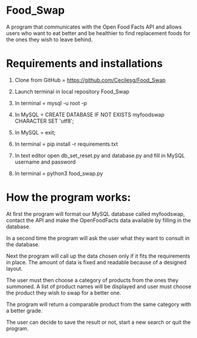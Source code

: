 # Food_Swap
A program that communicates with the Open Food Facts API and allows users who
want to eat better and be healthier to find replacement foods for the ones
they wish to leave behind.

# Requirements and installations
1. Clone from GitHub = https://github.com/Cecilesg/Food_Swap

2. Launch terminal in local repository Food_Swap

3. In terminal = mysql -u root -p

2. In MySQL = CREATE DATABASE IF NOT EXISTS myfoodswap CHARACTER SET 'utf8';

3. In MySQL = exit;

4. In terminal = pip install -r requirements.txt

5. In text editor open db_set_reset.py and database.py and fill in MySQL
username and password

6. In terminal = python3 food_swap.py

# How the program works:
At first the program will format our MySQL database called myfoodswap, 
contact the API and make the OpenFoodFacts data available by filling in the
database.

In a second time the program will ask the user what they want to consult in 
the database.

Next the program will call up the data chosen only if it fits the 
requirements in place. The amount of data is fixed and readable because of a 
designed layout.

The user must then choose a category of products from the ones they summoned. A 
list of product names will be displayed and user must choose the product they 
wish to swap for a better one.

The program will return a comparable product from the same category with a 
better grade.

The user can decide to save the result or not, start a new search or quit the 
program.
